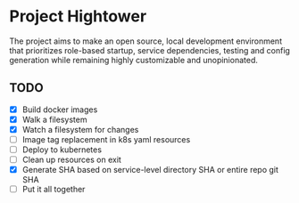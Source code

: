 # Project Hightower

The project aims to make an open source, local development environment that prioritizes role-based startup, service dependencies, testing and config generation while remaining highly customizable and unopinionated.

## TODO

- [x] Build docker images
- [x] Walk a filesystem
- [x] Watch a filesystem for changes
- [ ] Image tag replacement in k8s yaml resources
- [ ] Deploy to kubernetes
- [ ] Clean up resources on exit
- [x] Generate SHA based on service-level directory SHA or entire repo git SHA
- [ ] Put it all together